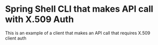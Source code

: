 # Spring Shell CLI that makes API call with X.509 Auth

This is an example of a client that makes an API call that requires X.509 client auth
